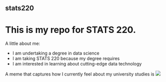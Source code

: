 ## stats220
# This is my repo for STATS 220. 

A little about me:

- I am undertaking a degree in data science
- I am taking STATS 220 because my degree requires
- I am interested in learning about cutting-edge data technology

A meme that captures how I currently feel about my university studies is ![](https://c.tenor.com/8druEACXtX8AAAAd/tenor.gif)
